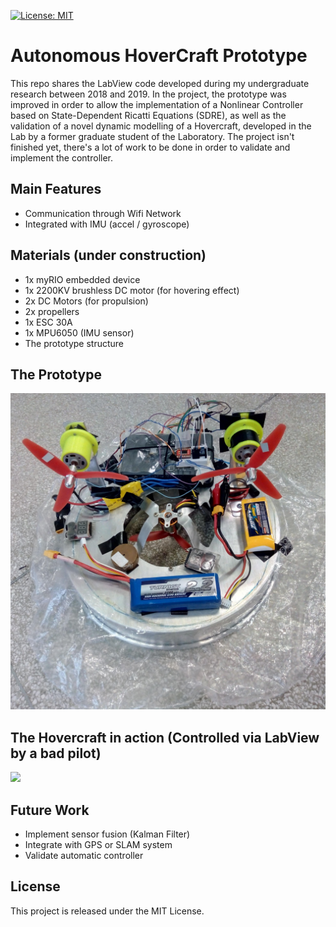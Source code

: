 [![License: MIT](https://img.shields.io/badge/License-MIT-yellow.svg)](https://opensource.org/licenses/MIT)

# Autonomous HoverCraft Prototype 

This repo shares the LabView code developed during my undergraduate research between 2018 and 2019. In the project, the prototype was improved in order to allow the implementation of a Nonlinear Controller based on State-Dependent Ricatti Equations (SDRE), as well as the validation of a novel dynamic modelling of a Hovercraft, developed in the Lab by a former graduate student of the Laboratory. The project isn't finished yet, there's a lot of work  to be done in order to validate and implement the controller. 

## Main Features 

- Communication through Wifi Network
- Integrated with IMU (accel / gyroscope)

## Materials (under construction)

- 1x myRIO embedded device
- 1x 2200KV brushless DC motor (for hovering effect)
- 2x DC Motors (for propulsion)
- 2x propellers 
- 1x ESC 30A
- 1x MPU6050 (IMU sensor)
- The prototype structure

## The Prototype

<img src="docs/hovercraft_prototype.jpg" width="600"/>

## The Hovercraft in action (Controlled via LabView by a bad pilot)

<img src="docs/hover_running.gif" width="600"/>

## Future Work
- Implement sensor fusion (Kalman Filter)
- Integrate with GPS or SLAM system
- Validate automatic controller

## License

This project is released under the MIT License.
